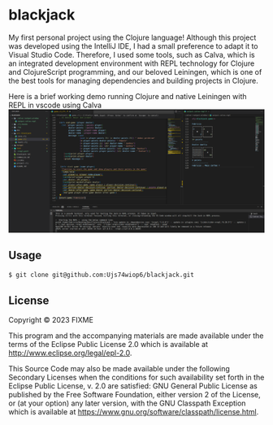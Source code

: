 # blackjack

My first personal project using the Clojure language! Although this project was developed using the IntelliJ IDE, I had a small preference to adapt it to Visual Studio Code. Therefore, I used some tools, such as Calva, which is an integrated development environment with REPL technology for Clojure and ClojureScript programming, and our beloved Leiningen, which is one of the best tools for managing dependencies and building projects in Clojure.

Here is a brief working demo running Clojure and native Leiningen with REPL in vscode using Calva
![image](/doc/img/ex.png)

## Usage

```bash
$ git clone git@github.com:Ujs74wiop6/blackjack.git
```

## License

Copyright © 2023 FIXME

This program and the accompanying materials are made available under the
terms of the Eclipse Public License 2.0 which is available at
http://www.eclipse.org/legal/epl-2.0.

This Source Code may also be made available under the following Secondary
Licenses when the conditions for such availability set forth in the Eclipse
Public License, v. 2.0 are satisfied: GNU General Public License as published by
the Free Software Foundation, either version 2 of the License, or (at your
option) any later version, with the GNU Classpath Exception which is available
at https://www.gnu.org/software/classpath/license.html.
